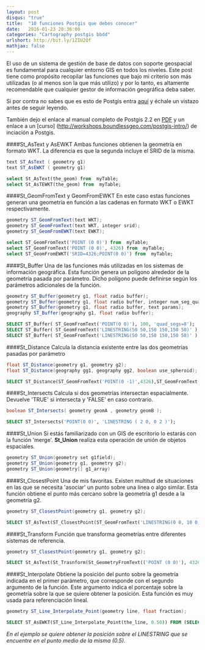 ```yaml
---
layout: post
disqus: "true"
title:  "10 funciones Postgis que debes conocer"
date:   2016-01-23 20:36:00
categories: "Cartography postgis bbdd"
urlshort: http://bit.ly/1ZIU2Qf
mathjax: false
---
```

El uso de un sistema de gestión de base de datos con soporte geospacial es fundamental para cualquier entorno GIS en todos los niveles. Este post tiene como propósito recopilar las funciones que bajo mi criterio son más utilizadas (o al menos son la que más utilizo) y por lo tanto, es altamente recomendable que cualquier gestor de información geográfica deba saber.

Si por contra no sabes que es esto de Postgis entra [aquí](http://postgis.net) y échale un vistazo antes de seguir leyendo.

También dejo el enlace al manual completo de Postgis 2.2 en [PDF](http://postgis.net/stuff/postgis-2.2.pdf) y un enlace a un [curso] (http://workshops.boundlessgeo.com/postgis-intro/) de inciación a Postgis.

####St_AsText y AsEWKT
Ambas funciones obtienen la geometría en formato WKT. La diferencia es que la segunda incluye el SRID de la misma.

```java
text ST_AsText ( geometry g1)
text ST_AsEWKT ( geometry g1)
```

```sql
select St_AsText(the_geom) from  myTable;
select St_AsTEWKT(the_geom) from  myTable;
```

####St_GeomFromText y GeomFromEWKT
En este caso estas funciones generan una geometría en función a las cadenas en formato WKT o EWKT respectivamente.

```java
geometry ST_GeomFromText(text WKT);
geometry ST_GeomFromText(text WKT, integer srid);
geometry ST_GeomFromEWKT(text EWKT);
```

```sql
select ST_GeomFromText('POINT (0 0)') from  myTable;
select ST_GeomFromText('POINT (0 0)', 4326) from  myTable;
select ST_GeomFromEWKT('SRID=4326;POINT(0 0)') from  myTable;
```

####St_Buffer
Una de las funciones más utilizadas en los sistemas de información geográfica. Esta función genera un polígono alrededor de la geometría pasada por parámetro. Dicho polígono puede definirse según los parámetros adicionales de la función.

```java
geometry ST_Buffer(geometry g1, float radio buffer);
geometry ST_Buffer(geometry g1, float radio buffer, integer num_seg_quarter);
geometry ST_Buffer(geometry g1, float radio buffer, text params);
geography ST_Buffer(geography g1, float radio buffer);
```

```sql
SELECT ST_Buffer( ST_GeomFromText('POINT(0 0)'), 100, 'quad_segs=8');
SELECT ST_Buffer( ST_GeomFromText('LINESTRING(50 50,150 150,150 50)' ), 10, 'endcap=round join=round');
SELECT ST_Buffer( ST_GeomFromText('LINESTRING(50 50,150 150,150 50)' ), 10, 'join=bevel');
```

####St_Distance
Calcula la distancia existente entre las dos geometrías pasadas por parámetro

```java
float ST_Distance(geometry g1, geometry g2);
float ST_Distance(geography gg1, geography gg2, boolean use_spheroid);
```

```sql
SELECT ST_Distance(ST_GeomFromText('POINT(0 -1)',4326),ST_GeomFromText('LINESTRING(0 -3, -2 0)', 4326));
```

####St_Intersects
Calcula si dos geometrías intersectan espacialmente. Devuelve 'TRUE' si intersecta y 'FALSE' en caso contrario.

```java
boolean ST_Intersects( geometry geomA , geometry geomB );
```

```sql
SELECT ST_Intersects('POINT(0 0)', 'LINESTRING ( 2 0, 0 2 )');
```

####St_Union
Si estás familiarizado con un GIS de escritorio lo estarás con la función 'merge'. **St_Union** realiza esta operación de unión de objetos espaciales.

```java
geometry ST_Union(geometry set g1field);
geometry ST_Union(geometry g1, geometry g2);
geometry ST_Union(geometry[] g1_array)
```


####St_ClosestPoint
Una de mis favoritas. Existen multitud de situaciones en las que se necesita 'asociar' un punto sobre una línea o algo similar. Esta función obtiene el punto más cercano sobre la geometría g1 desde a la geometría g2.

```java
geometry ST_ClosestPoint(geometry g1, geometry g2);
```
```sql
SELECT ST_AsText(ST_ClosestPoint(ST_GeomFromText('LINESTRING(0 0, 10 0, 10 10, 20 10, 20 20)'),ST_GeomFromText('POINT(15 15)')));
```

####St_Transform
Función que transforma geometrías entre diferentes sistemas de referencia. 

```java
geometry ST_ClosestPoint(geometry g1, geometry g2);
```
```sql
SELECT St_AsText(St_Trasnform(St_GeometryFromText(('POINT (0 0)'), 4326,25830))
```

####St_Interpolate
Obtiene la posición del punto sobre la geometría indicada en el primer parámetro, que corresponde con el segundo argumento de la función. Este argumento indica el porcentaje sobre la geometría sobre la que se quiere obtener la posición. Esta función es muy usada para referenciación lineal. 


```java
geometry ST_Line_Interpolate_Point(geometry line, float fraction);
```

```sql
SELECT ST_AsEWKT(ST_Line_Interpolate_Point(the_line, 0.50)) FROM (SELECT ST_GeomFromEWKT('LINESTRING(0 0, 10 10, 20 20)') as the_line)
```
_En el ejemplo se quiere obtener la posición sobre el LINESTRING que se encuentre en el punto medio de la misma (0.5)._
